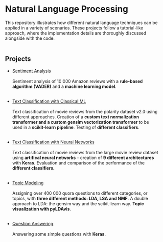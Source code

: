 # Natural Language Processing

This repository illustrates how different natural language techniques can be applied in a variety of scenarios. These projects follow a tutorial-like approach, where the implementation details are thoroughly discussed alongside with the code.
<br><br>

## Projects

* [Sentiment Analysis](./Sentiment%20Analysis.ipynb)
<br><br>
Sentiment analysis of 10 000 Amazon reviews with a **rule-based algorithm (VADER)** and a **machine learning model**.
<br><br>

* [Text Classification with Classical ML](./Text%20Classification.ipynb)
<br><br>
Text classification of movie reviews from the polarity dataset v2.0 using different approaches. Creation of a **custom text normalization transformer and a custom gensim vectorization transformer** to be used in a **scikit-learn pipeline**. Testing of **different classifiers**.
<br><br>

* [Text Classification with Neural Networks](./Text%20Classification%20with%Neural%20Networks.ipynb)
<br><br>
Text classification of movie reviews from the large movie review dataset using **artifical neural networks** - creation of **9 different architectures** with **Keras**. Evaluation and comparison of the performance of the **different classifiers**.
<br><br>

* [Topic Modeling](https://nbviewer.ipython.org/github/j-n-t/natural_language_processing/blob/02e845395f8654ac642ec418674a5bb1b2543326/Topic%20Modeling.ipynb)
<br><br>
 Assigning over 400 000 quora questions to different categories, or topics, with **three different methods: LDA, LSA and NMF**. A double approach to LDA: the gensim way and the scikit-learn way. **Topic visualization with pyLDAvis**.
<br><br>

* [Question Answering](./Question%20Answering.ipynb)
<br><br>
Answering some simple questions with **Keras**.